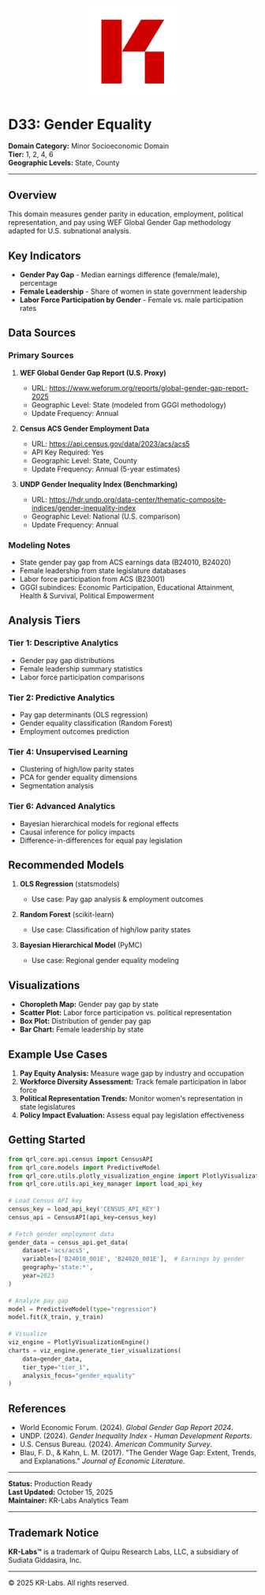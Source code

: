 <div align="center">
  <img src="../../../assets/images/KRLabs_WebLogo.png" alt="KR-Labs" width="200">
</div>

# D33: Gender Equality

**Domain Category:** Minor Socioeconomic Domain  
**Tier:** 1, 2, 4, 6  
**Geographic Levels:** State, County

---

## Overview

This domain measures gender parity in education, employment, political representation, and pay using WEF Global Gender Gap methodology adapted for U.S. subnational analysis.

## Key Indicators

- **Gender Pay Gap** - Median earnings difference (female/male), percentage
- **Female Leadership** - Share of women in state government leadership
- **Labor Force Participation by Gender** - Female vs. male participation rates

## Data Sources

### Primary Sources
1. **WEF Global Gender Gap Report (U.S. Proxy)**
   - URL: https://www.weforum.org/reports/global-gender-gap-report-2025
   - Geographic Level: State (modeled from GGGI methodology)
   - Update Frequency: Annual

2. **Census ACS Gender Employment Data**
   - URL: https://api.census.gov/data/2023/acs/acs5
   - API Key Required: Yes
   - Geographic Level: State, County
   - Update Frequency: Annual (5-year estimates)

3. **UNDP Gender Inequality Index (Benchmarking)**
   - URL: https://hdr.undp.org/data-center/thematic-composite-indices/gender-inequality-index
   - Geographic Level: National (U.S. comparison)
   - Update Frequency: Annual

### Modeling Notes
- State gender pay gap from ACS earnings data (B24010, B24020)
- Female leadership from state legislature databases
- Labor force participation from ACS (B23001)
- GGGI subindices: Economic Participation, Educational Attainment, Health & Survival, Political Empowerment

## Analysis Tiers

### Tier 1: Descriptive Analytics
- Gender pay gap distributions
- Female leadership summary statistics
- Labor force participation comparisons

### Tier 2: Predictive Analytics
- Pay gap determinants (OLS regression)
- Gender equality classification (Random Forest)
- Employment outcomes prediction

### Tier 4: Unsupervised Learning
- Clustering of high/low parity states
- PCA for gender equality dimensions
- Segmentation analysis

### Tier 6: Advanced Analytics
- Bayesian hierarchical models for regional effects
- Causal inference for policy impacts
- Difference-in-differences for equal pay legislation

## Recommended Models

1. **OLS Regression** (statsmodels)
   - Use case: Pay gap analysis & employment outcomes

2. **Random Forest** (scikit-learn)
   - Use case: Classification of high/low parity states

3. **Bayesian Hierarchical Model** (PyMC)
   - Use case: Regional gender equality modeling

## Visualizations

- **Choropleth Map:** Gender pay gap by state
- **Scatter Plot:** Labor force participation vs. political representation
- **Box Plot:** Distribution of gender pay gap
- **Bar Chart:** Female leadership by state

## Example Use Cases

1. **Pay Equity Analysis:** Measure wage gap by industry and occupation
2. **Workforce Diversity Assessment:** Track female participation in labor force
3. **Political Representation Trends:** Monitor women's representation in state legislatures
4. **Policy Impact Evaluation:** Assess equal pay legislation effectiveness

## Getting Started

```python
from qrl_core.api.census import CensusAPI
from qrl_core.models import PredictiveModel
from qrl_core.utils.plotly_visualization_engine import PlotlyVisualizationEngine
from qrl_core.utils.api_key_manager import load_api_key

# Load Census API key
census_key = load_api_key('CENSUS_API_KEY')
census_api = CensusAPI(api_key=census_key)

# Fetch gender employment data
gender_data = census_api.get_data(
    dataset='acs/acs5',
    variables=['B24010_001E', 'B24020_001E'],  # Earnings by gender
    geography='state:*',
    year=2023
)

# Analyze pay gap
model = PredictiveModel(type="regression")
model.fit(X_train, y_train)

# Visualize
viz_engine = PlotlyVisualizationEngine()
charts = viz_engine.generate_tier_visualizations(
    data=gender_data,
    tier_type="tier_1",
    analysis_focus="gender_equality"
)
```

## References

- World Economic Forum. (2024). *Global Gender Gap Report 2024*.
- UNDP. (2024). *Gender Inequality Index - Human Development Reports*.
- U.S. Census Bureau. (2024). *American Community Survey*.
- Blau, F. D., & Kahn, L. M. (2017). "The Gender Wage Gap: Extent, Trends, and Explanations." *Journal of Economic Literature*.

---

**Status:** Production Ready  
**Last Updated:** October 15, 2025  
**Maintainer:** KR-Labs Analytics Team

---

## Trademark Notice

**KR-Labs™** is a trademark of Quipu Research Labs, LLC, a subsidiary of Sudiata Giddasira, Inc.

---

© 2025 KR-Labs. All rights reserved.
